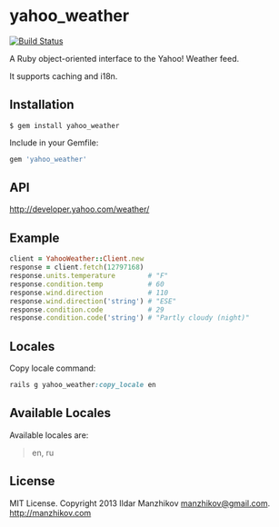 # yahoo_weather
[![Build Status](https://travis-ci.org/manzhikov/yahoo_weather.png?branch=master)](https://travis-ci.org/manzhikov/yahoo_weather)

A Ruby object-oriented interface to the Yahoo! Weather feed.

It supports caching and i18n.

## Installation

    $ gem install yahoo_weather


Include in your Gemfile:

```ruby
gem 'yahoo_weather'
```

## API

http://developer.yahoo.com/weather/

## Example

```ruby
client = YahooWeather::Client.new
response = client.fetch(12797168)
response.units.temperature        # "F"
response.condition.temp           # 60
response.wind.direction           # 110
response.wind.direction('string') # "ESE"
response.condition.code           # 29
response.condition.code('string') # "Partly cloudy (night)"
```

## Locales

Copy locale command:

```ruby
rails g yahoo_weather:copy_locale en
```

## Available Locales

Available locales are:

> en, ru

## License

MIT License. Copyright 2013 Ildar Manzhikov <manzhikov@gmail.com>. http://manzhikov.com